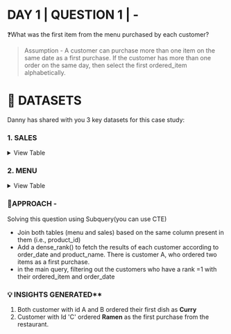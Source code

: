 
# DAY 1 | QUESTION 1 | -
❓What was the first item from the menu purchased by each customer?
> Assumption - A customer can purchase more than one item on the same date as a first purchase.
If the customer has more than one order on the same day, then select the first ordered_item alphabetically.

 # **:file_folder: DATASETS**
 Danny has shared with you 3 key datasets for this case study:
   ### **1. SALES**

 <details><summary>
 View Table
 </summary>
The sales table captures all customer_id level purchases with an corresponding order_date and product_id information for when and what menu items were ordered.

 | customer_id  | order_date | product_id |
 | -----------  | ---------- | ---------- |
 | A	          | 2021-01-01 | 1 |
 | A	          | 2021-01-01 | 2 |
 | A	          | 2021-01-07 | 2 |
 | A	          | 2021-01-10 | 3 |
 | A	          | 2021-01-11 | 3 |
 | A	          | 2021-01-11 | 3 |
 | B	          | 2021-01-01 | 2 |
 | B	          | 2021-01-02 | 2 |
 | B	          | 2021-01-04 | 1 |
 | B          	| 2021-01-11 | 1 |
 | B	          | 2021-01-16 | 3 |
 | B	          | 2021-02-01 | 3 |
 | C	          | 2021-01-01 | 3 |
 | C	          | 2021-01-01 | 3 |
 | C          	| 2021-01-07 | 3 |

 </details>
 
 ### **2. MENU**

 <details><summary>
 View Table
 </summary>
 The final members table captures the product i.e., dises information like product_id, dishes name, their price
 
 | product_id  | product_name | price |
 | ----------  | ------------ | ----- |
 | 1	        | sushi | 10|
 | 2	        | curry | 15 |
 | 3	        | ramen | 12 |

 </details>

### 🎯APPROACH -
Solving this question using Subquery(you can use CTE)
- Join both tables (menu and sales) based on the same column present in them (i.e., product_id)
- Add a dense_rank() to fetch the results of each customer according to order_date and product_name.
There is customer A, who ordered two items as a first purchase.
- in the main query, filtering out the customers who have a rank =1 with their ordered_item and order_date

### 💡 INSIGHTS GENERATED**
 1. Both customer with id A and B ordered their first dish as **Curry**
 2. Customer with Id 'C' ordered **Ramen** as the first purchase from the restaurant.
 


